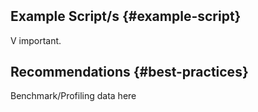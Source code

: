 ##  

<div>

##  

## Example Script/s {#example-script}

</div>

V important.

## Recommendations {#best-practices}

Benchmark/Profiling data here

##  

 
